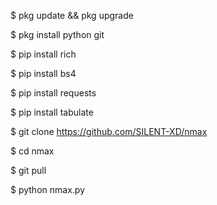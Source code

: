 $ pkg update && pkg upgrade

$ pkg install python git

$ pip install rich

$ pip install bs4

$ pip install requests

$ pip install tabulate

$ git clone https://github.com/SILENT-XD/nmax

$ cd nmax

$ git pull

$ python nmax.py

